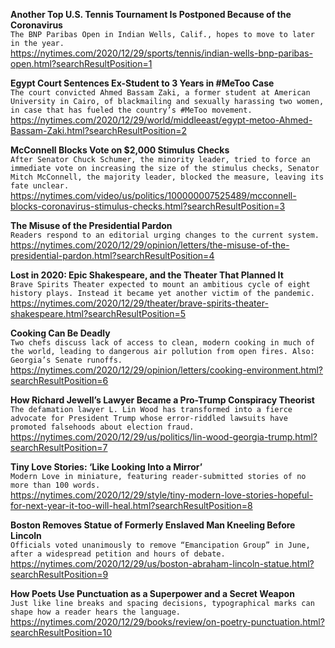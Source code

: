 **Another Top U.S. Tennis Tournament Is Postponed Because of the Coronavirus**\
`The BNP Paribas Open in Indian Wells, Calif., hopes to move to later in the year.`\
https://nytimes.com/2020/12/29/sports/tennis/indian-wells-bnp-paribas-open.html?searchResultPosition=1

**Egypt Court Sentences Ex-Student to 3 Years in #MeToo Case**\
`The court convicted Ahmed Bassam Zaki, a former student at American University in Cairo, of blackmailing and sexually harassing two women, in case that has fueled the country’s #MeToo movement.`\
https://nytimes.com/2020/12/29/world/middleeast/egypt-metoo-Ahmed-Bassam-Zaki.html?searchResultPosition=2

**McConnell Blocks Vote on $2,000 Stimulus Checks**\
`After Senator Chuck Schumer, the minority leader, tried to force an immediate vote on increasing the size of the stimulus checks, Senator Mitch McConnell, the majority leader, blocked the measure, leaving its fate unclear.`\
https://nytimes.com/video/us/politics/100000007525489/mcconnell-blocks-coronavirus-stimulus-checks.html?searchResultPosition=3

**The Misuse of the Presidential Pardon**\
`Readers respond to an editorial urging changes to the current system.`\
https://nytimes.com/2020/12/29/opinion/letters/the-misuse-of-the-presidential-pardon.html?searchResultPosition=4

**Lost in 2020: Epic Shakespeare, and the Theater That Planned It**\
`Brave Spirits Theater expected to mount an ambitious cycle of eight history plays. Instead it became yet another victim of the pandemic.`\
https://nytimes.com/2020/12/29/theater/brave-spirits-theater-shakespeare.html?searchResultPosition=5

**Cooking Can Be Deadly**\
`Two chefs discuss lack of access to clean, modern cooking in much of the world, leading to dangerous air pollution from open fires. Also: Georgia’s Senate runoffs.`\
https://nytimes.com/2020/12/29/opinion/letters/cooking-environment.html?searchResultPosition=6

**How Richard Jewell’s Lawyer Became a Pro-Trump Conspiracy Theorist**\
`The defamation lawyer L. Lin Wood has transformed into a fierce advocate for President Trump whose error-riddled lawsuits have promoted falsehoods about election fraud.`\
https://nytimes.com/2020/12/29/us/politics/lin-wood-georgia-trump.html?searchResultPosition=7

**Tiny Love Stories: ‘Like Looking Into a Mirror’**\
`Modern Love in miniature, featuring reader-submitted stories of no more than 100 words.`\
https://nytimes.com/2020/12/29/style/tiny-modern-love-stories-hopeful-for-next-year-it-too-will-heal.html?searchResultPosition=8

**Boston Removes Statue of Formerly Enslaved Man Kneeling Before Lincoln**\
`Officials voted unanimously to remove “Emancipation Group” in June, after a widespread petition and hours of debate.`\
https://nytimes.com/2020/12/29/us/boston-abraham-lincoln-statue.html?searchResultPosition=9

**How Poets Use Punctuation as a Superpower and a Secret Weapon**\
`Just like line breaks and spacing decisions, typographical marks can shape how a reader hears the language.`\
https://nytimes.com/2020/12/29/books/review/on-poetry-punctuation.html?searchResultPosition=10

